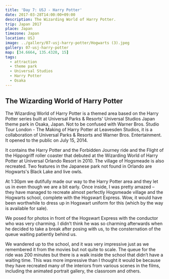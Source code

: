 ```yaml
---
title: 'Day 7: USJ - Harry Potter'
date: 2017-03-28T14:00:00+09:00
description: The Wizarding World of Harry Potter.
trip: Japan 2017
place: Japan
timezone: Japan
location: USJ
image: ../gallery/07-usj-harry-potter/Hogwarts (3).jpeg
gallery: 07-usj-harry-potter
map: [34.6664, 135.4320, 15]
tags:
  - attraction
  - theme park
  - Universal Studios
  - Harry Potter
  - Osaka
---
```


## The Wizarding World of Harry Potter

The Wizarding World of Harry Potter is a themed area based on the Harry Potter series built at Universal Parks & Resorts' Universal Studios Japan theme park in Osaka, Japan. Not to be confused with Warner Bros. Studio Tour London - The Making of Harry Potter at Leavesden Studios, it is a collaboration of Universal Parks & Resorts and Warner Bros. Entertainment. It opened to the public on July 15, 2014.

It contains the Harry Potter and the Forbidden Journey ride and the Flight of the Hippogriff roller coaster that debuted at the Wizarding World of Harry Potter at Universal Orlando Resort in 2010. The village of Hogsmeade is also recreated. Two features in the Japanese park not found in Orlando are Hogwarts's Black Lake and live owls.

At 1:30pm we dutifully made our way to the Harry Potter area and they let us in even though we are a bit early. Once inside, I was pretty amazed – they have managed to recreate almost perfectly Hogsmeade village and the Hogwarts school, complete with the Hogswart Express. Wow, it would have been worthwhile to dress up in Hogswart uniform for this (which by the way is available for sale).

We posed for photos in front of the Hogswart Express with the conductor who was very charming. I didn’t think he was so charming afterwards when he decided to take a break after posing with us, to the consternation of the queue waiting patiently behind us.

We wandered up to the school, and it was very impressive just as we remembered it from the movies but not quite to scale. The queue for the ride was 200 minutes but there is a walk inside the school that didn’t have a waiting time. This was more impressive than I thought it would be because they have recreated many of the interiors from various scenes in the films, including the animated portrait gallery, the classroom and others.
